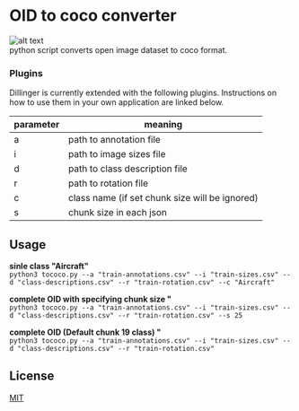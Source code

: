 # OID to coco converter
![alt text](https://warehouse-camo.ingress.cmh1.psfhosted.org/6a042d910c74fbce532a01da853019c164ef42a8/68747470733a2f2f696d672e736869656c64732e696f2f62616467652f707974686f6e2d332e362b2d626c75652e737667 (https://www.python.org/))  
python script converts open image dataset to coco format.


### Plugins

Dillinger is currently extended with the following plugins. Instructions on how to use them in your own application are linked below.

| parameter | meaning |
| ------ | ------ |
| a | path to annotation file |
| i | path to image sizes file |
| d | path to class description file |
| r | path to rotation file |
| c | class name (if set chunk size will be ignored) |
| s | chunk size in each json |


## Usage
**sinle class "Aircraft"**  
`python3 tococo.py --a "train-annotations.csv" --i "train-sizes.csv" --d "class-descriptions.csv" --r "train-rotation.csv" --c "Aircraft"`

**complete OID with specifying chunk size "**  
`python3 tococo.py --a "train-annotations.csv" --i "train-sizes.csv" --d "class-descriptions.csv" --r "train-rotation.csv" --s 25`

**complete OID (Default chunk 19 class) "**  
`python3 tococo.py --a "train-annotations.csv" --i "train-sizes.csv" --d "class-descriptions.csv" --r "train-rotation.csv" `
## License
[MIT](https://choosealicense.com/licenses/mit/)
